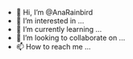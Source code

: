- 👋 Hi, I’m @AnaRainbird
- 👀 I’m interested in ...
- 🌱 I’m currently learning ...
- 💞️ I’m looking to collaborate on ...
- 📫 How to reach me ...

<!---
AnaRainbird/AnaRainbird is a ✨ special ✨ repository because its `README.md` (this file) appears on your GitHub profile.
You can click the Preview link to take a look at your changes.
--->
